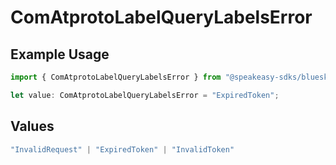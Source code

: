 # ComAtprotoLabelQueryLabelsError

## Example Usage

```typescript
import { ComAtprotoLabelQueryLabelsError } from "@speakeasy-sdks/bluesky/models/errors";

let value: ComAtprotoLabelQueryLabelsError = "ExpiredToken";
```

## Values

```typescript
"InvalidRequest" | "ExpiredToken" | "InvalidToken"
```